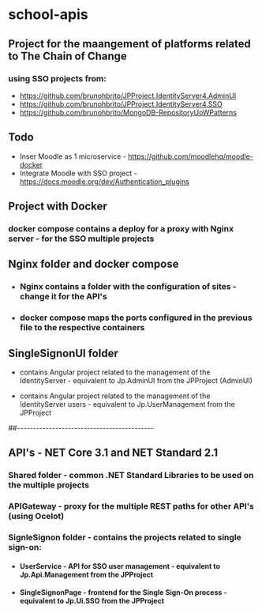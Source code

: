 # school-apis

## Project for the maangement of platforms related to The Chain of Change 

### using SSO projects from: 
- https://github.com/brunohbrito/JPProject.IdentityServer4.AdminUI
- https://github.com/brunohbrito/JPProject.IdentityServer4.SSO
- https://github.com/brunohbrito/MongoDB-RepositoryUoWPatterns

## Todo

- Inser Moodle as 1 microservice - https://github.com/moodlehq/moodle-docker
- Integrate Moodle with SSO project - https://docs.moodle.org/dev/Authentication_plugins

## Project with Docker

### docker compose contains a deploy for a proxy with Nginx server - for the SSO multiple projects

## Nginx folder and docker compose

 - ### Nginx contains a folder with the configuration of sites - change it for the API's
 
 - ### docker compose maps the ports configured in the previous file to the respective containers
 
## SingleSignonUI folder 
- contains Angular project related to the management of the IdentityServer - equivalent to Jp.AdminUI from the JPProject (AdminUI)

- contains Angular project related to the management of the IdentityServer users - equivalent to Jp.UserManagement from the JPProject

##-------------------------------------------
## API's - NET Core 3.1 and NET Standard 2.1

### Shared folder - common .NET Standard Libraries to be used on the multiple projects

### APIGateway - proxy for the multiple REST paths for other API's (using Ocelot)

### SignleSignon folder - contains the projects related to single sign-on:

 - #### UserService - API for SSO user management - equivalent to Jp.Api.Management from the JPProject

 - #### SingleSignonPage - frontend for the Single Sign-On process - equivalent to Jp.Ui.SSO from the JPProject

